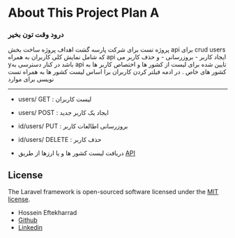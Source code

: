 # About This Project Plan A

### درود وقت تون بخیر 
پروژه تست برای شرکت پارسه گشت اهداف پروژه ساخت بخش api برای crud users
که شامل نمایش کلی کاربران به همراه api ایجاد کاربر - بروزرسانی - و حذف کاربر می yباشد 
در کنار دسترسی به api تایین شده برای لیست از کشور ها و اختصاص کاربر ها به کشور های خاص .
در ادمه فیلتر کردن کاربران برا اساس لیست کشور ها به همراه تست نویسی برای موارد 

-----------
- users/ GET : لیست کاربران
- users/ POST : ایجاد یک کاربر جدید
- id/users/ PUT : بروزرسانی اطالعات کاربر  
-  id/users/ DELETE : حذف کاربر
  
- دریافت لیست کشور ها و یا ارزها از طریق
[API](https://restcountries.com/)


## License

The Laravel framework is open-sourced software licensed under the [MIT license](https://opensource.org/licenses/MIT).


- Hossein Eftekharrad
- [Github](https://github.com/gcorp-llc)
- [Linkedin](https://www.linkedin.com/in/hossein-eftekharrad/)
